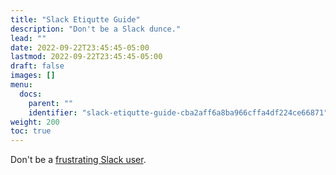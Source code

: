 ```yaml
---
title: "Slack Etiqutte Guide"
description: "Don't be a Slack dunce."
lead: ""
date: 2022-09-22T23:45:45-05:00
lastmod: 2022-09-22T23:45:45-05:00
draft: false
images: []
menu:
  docs:
    parent: ""
    identifier: "slack-etiqutte-guide-cba2aff6a8ba966cffa4df224ce66871"
weight: 200
toc: true
---
```

Don't be a [frustrating Slack user](https://kevinquinn.fun/blog/the-frustrating-users-guide-to-slack/).

